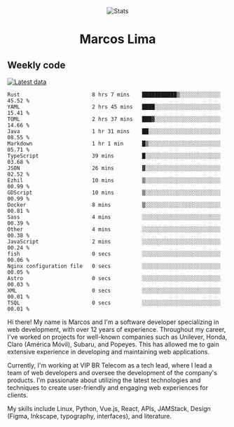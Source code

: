 <div align="center">
  <img src="https://user-images.githubusercontent.com/958723/207206099-04913a11-e77d-4b52-a9d3-5d702839508b.png" alt="Stats" />
  <h1>Marcos Lima</h1>
</div>

## Weekly code

[![Latest data](https://github.com/skvggor/skvggor/actions/workflows/main.yml/badge.svg)](https://github.com/skvggor/skvggor/actions/workflows/main.yml)

<!--START_SECTION:waka-->

```text
Rust                       8 hrs 7 mins    ███████████▒░░░░░░░░░░░░░   45.52 %
YAML                       2 hrs 45 mins   ████░░░░░░░░░░░░░░░░░░░░░   15.41 %
TOML                       2 hrs 37 mins   ███▓░░░░░░░░░░░░░░░░░░░░░   14.66 %
Java                       1 hr 31 mins    ██░░░░░░░░░░░░░░░░░░░░░░░   08.55 %
Markdown                   1 hr 1 min      █▒░░░░░░░░░░░░░░░░░░░░░░░   05.71 %
TypeScript                 39 mins         █░░░░░░░░░░░░░░░░░░░░░░░░   03.68 %
JSON                       26 mins         ▓░░░░░░░░░░░░░░░░░░░░░░░░   02.52 %
Ezhil                      10 mins         ▒░░░░░░░░░░░░░░░░░░░░░░░░   00.99 %
GDScript                   10 mins         ▒░░░░░░░░░░░░░░░░░░░░░░░░   00.99 %
Docker                     8 mins          ▒░░░░░░░░░░░░░░░░░░░░░░░░   00.81 %
Sass                       4 mins          ░░░░░░░░░░░░░░░░░░░░░░░░░   00.39 %
Other                      4 mins          ░░░░░░░░░░░░░░░░░░░░░░░░░   00.38 %
JavaScript                 2 mins          ░░░░░░░░░░░░░░░░░░░░░░░░░   00.24 %
fish                       0 secs          ░░░░░░░░░░░░░░░░░░░░░░░░░   00.06 %
Nginx configuration file   0 secs          ░░░░░░░░░░░░░░░░░░░░░░░░░   00.05 %
Astro                      0 secs          ░░░░░░░░░░░░░░░░░░░░░░░░░   00.03 %
XML                        0 secs          ░░░░░░░░░░░░░░░░░░░░░░░░░   00.01 %
TSQL                       0 secs          ░░░░░░░░░░░░░░░░░░░░░░░░░   00.01 %
```

<!--END_SECTION:waka-->

  <p>Hi there! My name is Marcos and I'm a software developer specializing in web development, with over 12 years of experience. Throughout my career, I've worked on projects for well-known companies such as Unilever, Honda, Claro (América Móvil), Subaru, and Popeyes. This has allowed me to gain extensive experience in developing and maintaining web applications.</p>
  
  <p>Currently, I'm working at VIP BR Telecom as a tech lead, where I lead a team of web developers and oversee the development of the company's products. I'm passionate about utilizing the latest technologies and techniques to create user-friendly and engaging web experiences for clients.</p>
  
  <p>My skills include Linux, Python, Vue.js, React, APIs, JAMStack, Design (Figma, Inkscape, typography, interfaces), and literature.</p>
<!-- </details> -->

<!-- <div align="center">
  <h2>🤖 Recent Code Activity</h2>
  <img width="500" src="https://github-readme-stats.vercel.app/api/wakatime?username=skvggor&hide_title=true&layout=compact&theme=transparent" alt="Wakatime Stats" />
</div>

<br>

<div align="center">
  <h2>📈 GitHub Stats</h2>
  <img width="500" src="https://github-readme-stats.vercel.app/api?username=skvggor&show_icons=true&theme=transparent&hide_title=true&count_private=true" alt="GitHub Stats" />
</div>
 -->
